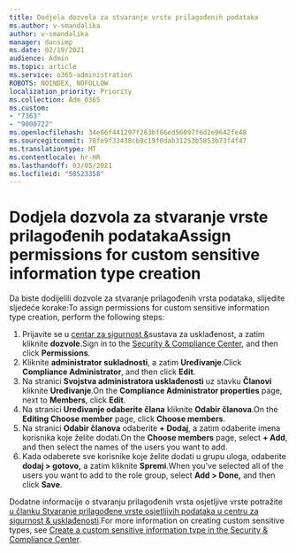 ```yaml
---
title: Dodjela dozvola za stvaranje vrste prilagođenih podataka
ms.author: v-smandalika
author: v-smandalika
manager: dansimp
ms.date: 02/19/2021
audience: Admin
ms.topic: article
ms.service: o365-administration
ROBOTS: NOINDEX, NOFOLLOW
localization_priority: Priority
ms.collection: Adm_O365
ms.custom:
- "7363"
- "9000722"
ms.openlocfilehash: 34e86f441297f263bf86ed56097f6d2e9642fe48
ms.sourcegitcommit: 78fe9f33438cb0c19f0dab31253b5853b73f4f47
ms.translationtype: MT
ms.contentlocale: hr-HR
ms.lasthandoff: 03/05/2021
ms.locfileid: "50523358"
---
```

# <a name="assign-permissions-for-custom-sensitive-information-type-creation"></a><span data-ttu-id="0d4d3-102">Dodjela dozvola za stvaranje vrste prilagođenih podataka</span><span class="sxs-lookup"><span data-stu-id="0d4d3-102">Assign permissions for custom sensitive information type creation</span></span>

<span data-ttu-id="0d4d3-103">Da biste dodijelili dozvole za stvaranje prilagođenih vrsta podataka, slijedite sljedeće korake:</span><span class="sxs-lookup"><span data-stu-id="0d4d3-103">To assign permissions for custom sensitive information type creation, perform the following steps:</span></span>

1. <span data-ttu-id="0d4d3-104">Prijavite se u [centar za sigurnost &](https://sip.protection.office.com/)sustava za usklađenost, a zatim kliknite **dozvole**.</span><span class="sxs-lookup"><span data-stu-id="0d4d3-104">Sign in to the [Security & Compliance Center](https://sip.protection.office.com/), and then click **Permissions**.</span></span>
2. <span data-ttu-id="0d4d3-105">Kliknite **administrator sukladnosti**, a zatim **Uređivanje**.</span><span class="sxs-lookup"><span data-stu-id="0d4d3-105">Click **Compliance Administrator**, and then click **Edit**.</span></span>
3. <span data-ttu-id="0d4d3-106">Na stranici **Svojstva administratora usklađenosti** uz stavku **Članovi** kliknite **Uređivanje**.</span><span class="sxs-lookup"><span data-stu-id="0d4d3-106">On the **Compliance Administrator properties** page, next to **Members**, click **Edit**.</span></span>
4. <span data-ttu-id="0d4d3-107">Na stranici **Uređivanje odaberite člana** kliknite **Odabir članova**.</span><span class="sxs-lookup"><span data-stu-id="0d4d3-107">On the **Editing Choose member** page, click **Choose members**.</span></span>
5. <span data-ttu-id="0d4d3-108">Na stranici **Odabir članova** odaberite **+ Dodaj**, a zatim odaberite imena korisnika koje želite dodati.</span><span class="sxs-lookup"><span data-stu-id="0d4d3-108">On the **Choose members** page, select **+ Add**, and then select the names of the users you want to add.</span></span>
6. <span data-ttu-id="0d4d3-109">Kada odaberete sve korisnike koje želite dodati u grupu uloga, odaberite **dodaj > gotovo,** a zatim kliknite **Spremi**.</span><span class="sxs-lookup"><span data-stu-id="0d4d3-109">When you've selected all of the users you want to add to the role group, select **Add > Done,** and then click **Save**.</span></span>

<span data-ttu-id="0d4d3-110">Dodatne informacije o stvaranju prilagođenih vrsta osjetljive vrste potražite [u članku Stvaranje prilagođene vrste osjetljivih podataka u centru za sigurnost & usklađenosti](https://docs.microsoft.com/microsoft-365/compliance/create-a-custom-sensitive-information-type).</span><span class="sxs-lookup"><span data-stu-id="0d4d3-110">For more information on creating custom sensitive types, see [Create a custom sensitive information type in the Security & Compliance Center](https://docs.microsoft.com/microsoft-365/compliance/create-a-custom-sensitive-information-type).</span></span>